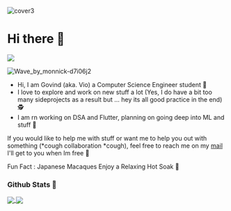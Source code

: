 ![cover3](https://user-images.githubusercontent.com/62943847/160843574-c98c9c2e-e95f-4555-9c17-08767e816d17.png)

<h1>Hi there 👋 </h1> <img src="https://visitor-badge.laobi.icu/badge?page_id=Govind-S-B"/></p>

![Wave_by_monnick-d7i06j2](https://user-images.githubusercontent.com/62943847/156438066-98cb5fb8-8f79-4e50-b039-f662c52197c0.gif)

- Hi, I am Govind (aka. Vio) a Computer Science Engineer student 🧐 <br>
- I love to explore and work on new stuff a lot (Yes, I do have a bit too many sideprojects as a result but ... hey its all good practice in the end) 🕵️‍ <br>
- I am rn working on DSA and Flutter, planning on going deep into ML and stuff 👷‍ <br>

If you would like to help me with stuff or want me to help you out with something (\*cough collaboration \*cough), feel free to reach me on my [mail](b.s.dnivog@gmail.com) I'll get to you when Im free 🤙<br>

Fun Fact : Japanese Macaques Enjoy a Relaxing Hot Soak 🐒 <br>


<h3>Github Stats 🚀</h3>

<a href="https://github.com/Govind-S-B/Govind-S-B">
  <img align="center" src="https://github-readme-stats.vercel.app/api/top-langs/?username=Govind-S-B&border_color=3a0ca3&bg_color=3a0ca3&text_color=d7e3fc&title_color=d7e3fc&langs_count=3" />
</a>
<a href="https://github.com/Govind-S-B/Govind-S-B">
  <img align="center" src="https://github-readme-stats.vercel.app/api?username=Govind-S-B&show_icons=true&line_height=27&count_private=true&border_color=3a0ca3&bg_color=3a0ca3&text_color=d7e3fc&title_color=d7e3fc" />
</a>
